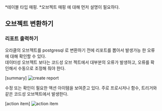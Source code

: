 *테이블 타입 매핑.
*오브젝트 매핑
에 대해 먼저 설명이 필요하다. 


## 오브젝트 변환하기 ##

### 리포트 출력하기 ###

오라클의 오브젝트를 postgresql 로 변환하기 전에 리포트를 뽑아서 발생가능 한 오류에 대해 확인할 수 있다.  
데이터성 오브젝트 보다는 코드성 오브 젝트에서 대부분의 오류가 발생하고, 오류를 확인해서 수동으로 조정해 줘야 한다. 

[summary]
![create report](https://github.com/gnosia93/postgres-terraform/blob/main/sct/images/sct-report.png)

수정 또는 확인이 필요한 액션 아이템을 보여준고 있다. 주로 프로시저나 함수, 트리거와 같은 코드성 오브젝트에서 발생한다. 

[action item]
![action item](https://github.com/gnosia93/postgres-terraform/blob/main/sct/images/sct-action-item.png)
